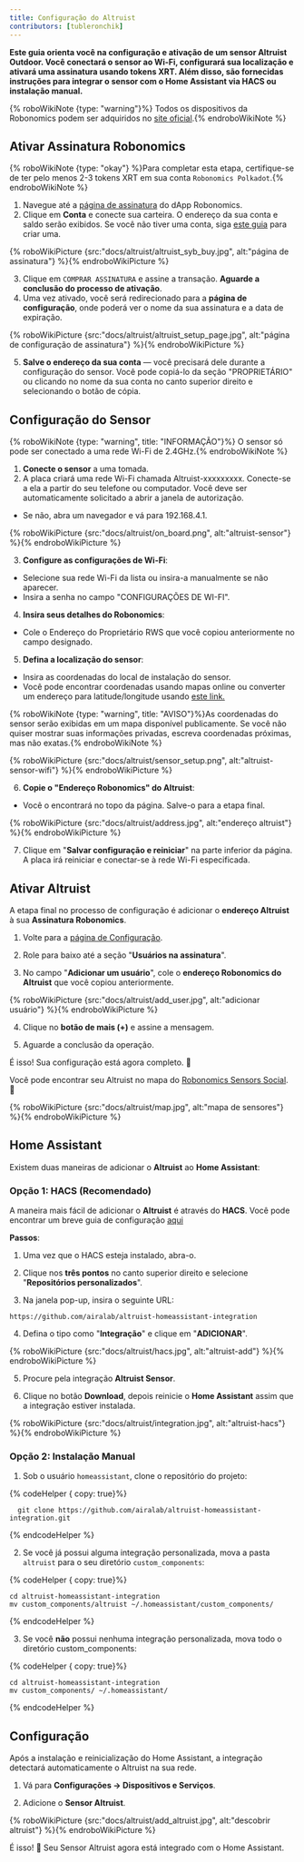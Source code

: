 ```yaml
---
title: Configuração do Altruist
contributors: [tubleronchik]
---
```


**Este guia orienta você na configuração e ativação de um sensor Altruist Outdoor. Você conectará o sensor ao Wi-Fi, configurará sua localização e ativará uma assinatura usando tokens XRT. Além disso, são fornecidas instruções para integrar o sensor com o Home Assistant via HACS ou instalação manual.**

{% roboWikiNote {type: "warning"}%} Todos os dispositivos da Robonomics podem ser adquiridos no [site oficial](https://robonomics.network/devices/).{% endroboWikiNote %}

## Ativar Assinatura Robonomics

{% roboWikiNote {type: "okay"} %}Para completar esta etapa, certifique-se de ter pelo menos 2-3 tokens XRT em sua conta `Robonomics Polkadot`.{% endroboWikiNote %}

1) Navegue até a [página de assinatura](https://robonomics.app/#/rws-buy) do dApp Robonomics. 
2) Clique em **Conta** e conecte sua carteira. O endereço da sua conta e saldo serão exibidos.
Se você não tiver uma conta, siga [este guia](https://wiki.robonomics.network/docs/create-account-in-dapp/) para criar uma.

{% roboWikiPicture {src:"docs/altruist/altruist_syb_buy.jpg", alt:"página de assinatura"} %}{% endroboWikiPicture %}

3) Clique em `COMPRAR ASSINATURA` e assine a transação. **Aguarde a conclusão do processo de ativação**. 
4) Uma vez ativado, você será redirecionado para a **página de configuração**, onde poderá ver o nome da sua assinatura e a data de expiração.

{% roboWikiPicture {src:"docs/altruist/altruist_setup_page.jpg", alt:"página de configuração de assinatura"} %}{% endroboWikiPicture %}

5) **Salve o endereço da sua conta** — você precisará dele durante a configuração do sensor. Você pode copiá-lo da seção "PROPRIETÁRIO" ou clicando no nome da sua conta no canto superior direito e selecionando o botão de cópia.

## Configuração do Sensor

{% roboWikiNote {type: "warning", title: "INFORMAÇÃO"}%} O sensor só pode ser conectado a uma rede Wi-Fi de 2.4GHz.{% endroboWikiNote %}

1) **Conecte o sensor** a uma tomada.
2) A placa criará uma rede Wi-Fi chamada Altruist-xxxxxxxxx. Conecte-se a ela a partir do seu telefone ou computador. Você deve ser automaticamente solicitado a abrir a janela de autorização.
- Se não, abra um navegador e vá para 192.168.4.1.

{% roboWikiPicture {src:"docs/altruist/on_board.png", alt:"altruist-sensor"} %}{% endroboWikiPicture %}

3) **Configure as configurações de Wi-Fi**:
- Selecione sua rede Wi-Fi da lista ou insira-a manualmente se não aparecer.
- Insira a senha no campo "CONFIGURAÇÕES DE WI-FI".

4) **Insira seus detalhes do Robonomics**:
- Cole o Endereço do Proprietário RWS que você copiou anteriormente no campo designado.

5) **Defina a localização do sensor**:
- Insira as coordenadas do local de instalação do sensor.
- Você pode encontrar coordenadas usando mapas online ou converter um endereço para latitude/longitude usando [este link.](https://www.latlong.net/convert-address-to-lat-long.html)

{% roboWikiNote {type: "warning", title: "AVISO"}%}As coordenadas do sensor serão exibidas em um mapa disponível publicamente. Se você não quiser mostrar suas informações privadas, escreva coordenadas próximas, mas não exatas.{% endroboWikiNote %}

{% roboWikiPicture {src:"docs/altruist/sensor_setup.png", alt:"altruist-sensor-wifi"} %}{% endroboWikiPicture %}

6) **Copie o "Endereço Robonomics" do Altruist**:
- Você o encontrará no topo da página. Salve-o para a etapa final.

{% roboWikiPicture {src:"docs/altruist/address.jpg", alt:"endereço altruist"} %}{% endroboWikiPicture %}

7) Clique em "**Salvar configuração e reiniciar**" na parte inferior da página. A placa irá reiniciar e conectar-se à rede Wi-Fi especificada.

## Ativar Altruist
A etapa final no processo de configuração é adicionar o **endereço Altruist** à sua **Assinatura Robonomics**.

1) Volte para a [página de Configuração](https://robonomics.app/#/rws-setup).

2) Role para baixo até a seção "**Usuários na assinatura**".

3) No campo "**Adicionar um usuário**", cole o **endereço Robonomics do Altruist** que você copiou anteriormente.

{% roboWikiPicture {src:"docs/altruist/add_user.jpg", alt:"adicionar usuário"} %}{% endroboWikiPicture %}

4) Clique no **botão de mais (+)** e assine a mensagem.

5) Aguarde a conclusão da operação.

É isso! Sua configuração está agora completo. 🎉

Você pode encontrar seu Altruist no mapa do [Robonomics Sensors Social](https://sensors.social/#). 🚀

{% roboWikiPicture {src:"docs/altruist/map.jpg", alt:"mapa de sensores"} %}{% endroboWikiPicture %}

## Home Assistant

Existem duas maneiras de adicionar o **Altruist** ao **Home Assistant**:

### Opção 1: HACS (Recomendado)

A maneira mais fácil de adicionar o **Altruist** é através do **HACS**. Você pode encontrar um breve guia de configuração [aqui](https://hacs.xyz/docs/use/)

**Passos**:
1) Uma vez que o HACS esteja instalado, abra-o.

2) Clique nos **três pontos** no canto superior direito e selecione "**Repositórios personalizados**".

3) Na janela pop-up, insira o seguinte URL:

```
https://github.com/airalab/altruist-homeassistant-integration
```
4) Defina o tipo como "**Integração**" e clique em "**ADICIONAR**".

{% roboWikiPicture {src:"docs/altruist/hacs.jpg", alt:"altruist-add"} %}{% endroboWikiPicture %}

5) Procure pela integração **Altruist Sensor**.

6) Clique no botão **Download**, depois reinicie o **Home Assistant** assim que a integração estiver instalada.

{% roboWikiPicture {src:"docs/altruist/integration.jpg", alt:"altruist-hacs"} %}{% endroboWikiPicture %}

### Opção 2: Instalação Manual

1) Sob o usuário `homeassistant`, clone o repositório do projeto:

{% codeHelper { copy: true}%}

```shell
  git clone https://github.com/airalab/altruist-homeassistant-integration.git
```

{% endcodeHelper %}

2) Se você já possui alguma integração personalizada, mova a pasta `altruist` para o seu diretório `custom_components`:

{% codeHelper { copy: true}%}

```
cd altruist-homeassistant-integration
mv custom_components/altruist ~/.homeassistant/custom_components/
```

{% endcodeHelper %}

3) Se você **não** possui nenhuma integração personalizada, mova todo o diretório custom_components:

{% codeHelper { copy: true}%}

 ```
cd altruist-homeassistant-integration
mv custom_components/ ~/.homeassistant/
```

{% endcodeHelper %}

## Configuração

Após a instalação e reinicialização do Home Assistant, a integração detectará automaticamente o Altruist na sua rede.

1) Vá para **Configurações → Dispositivos e Serviços**.

2) Adicione o **Sensor Altruist**.

{% roboWikiPicture {src:"docs/altruist/add_altruist.jpg", alt:"descobrir altruist"} %}{% endroboWikiPicture %}

É isso! 🚀 Seu Sensor Altruist agora está integrado com o Home Assistant.
